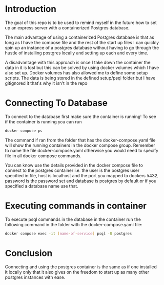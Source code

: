 # Introduction
The goal of this repo is to be used to remind myself in the future how to set up an express server with a containerized Postgres database.

The main advantage of using a containerized Postgres database is that as long as I have the compose file and the rest of the start up files I can quickly spin up an instance of a postgres database without having to go through the hustle of installing postgres locally and setting up each and every time.

A disadvantage with this approach is once I take down the container the data in it is lost but this can be solved by using docker volumes which I have also set up. Docker volumes has also allowed me to define some setup scripts. The data is being stored in the defined setup/psql folder but I have gitignored it that's why it isn't in the repo

# Connecting To Database
To connect to the database first make sure the container is running! To see if the container is running you can run

```bash
docker compose ps
```

The command if ran from the folder that has the docker-compose.yaml file will show the running containers in the docker compose group. Remember to name the file docker-compose.yaml otherwise you would need to specify file in all docker compose commands.

You can know use the details provided in the docker compose file to connect to the postgres container i.e. the user is the postgres user specified in file, host is localhost and the port you mapped to dockers 5432, password is the password set and database is postgres by default or if you specified a database name use that.

# Executing commands in container
To execute psql commands in the database in the container run the following command in the folder with the docker-compose.yaml file:

```bash
docker compose exec -it [name-of-service] psql -U postgres
```

# Conclusion
Connecting and using the postgres container is the same as if one installed it locally only that it also gives on the freedom to start up as many other postgres instances with ease.